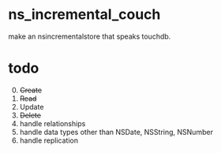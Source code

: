 ns_incremental_couch
====================

make an nsincrementalstore that speaks touchdb.


todo
=====

0. ~~Create~~
1. ~~Read~~
2. Update
3. ~~Delete~~
4. handle relationships
5. handle data types other than NSDate, NSString, NSNumber
6. handle replication
